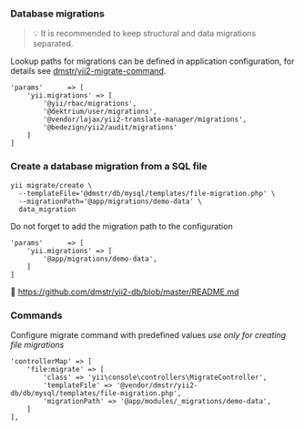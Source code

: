 
### Database migrations

> :bulb: It is recommended to keep structural and data migrations separated.

Lookup paths for migrations can be defined in application configuration, for details see [dmstr/yii2-migrate-command](https://github.com/dmstr/yii2-migrate-command/blob/master/README.md).

    'params'      => [
        'yii.migrations' => [
            '@yii/rbac/migrations',
            '@dektrium/user/migrations',
            '@vendor/lajax/yii2-translate-manager/migrations',
            '@bedezign/yii2/audit/migrations'
        ]
    ]
	

### Create a database migration from a SQL file

	yii migrate/create \
      --templateFile='@dmstr/db/mysql/templates/file-migration.php' \
      --migrationPath='@app/migrations/demo-data' \
      data_migration

Do not forget to add the migration path to the configuration

    'params'      => [
        'yii.migrations' => [
            '@app/migrations/demo-data',
        ]
    ]

:green_book: https://github.com/dmstr/yii2-db/blob/master/README.md


### Commands

Configure migrate command with predefined values *use only for creating file migrations*

    'controllerMap' => [
        'file:migrate' => [
            'class' => 'yii\console\controllers\MigrateController',
            'templateFile' => '@vendor/dmstr/yii2-db/db/mysql/templates/file-migration.php',
            'migrationPath' => '@app/modules/_migrations/demo-data',
        ]
    ],
